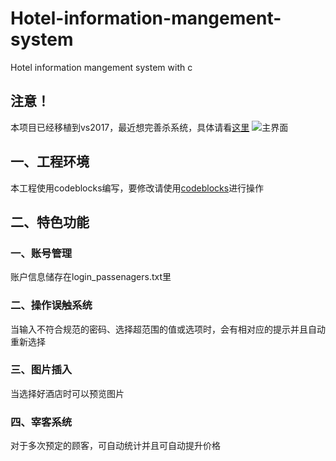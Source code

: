 # Hotel-information-mangement-system
Hotel information mangement system with c
## 注意！
本项目已经移植到vs2017，最近想完善杀系统，具体请看[这里](https://github.com/WangTingZheng/Hotel-information-mangement-system/tree/dev)
![主界面](https://i.loli.net/2019/01/19/5c430eaf5927d.png)
## 一、工程环境
本工程使用codeblocks编写，要修改请使用[codeblocks](https://blog.csdn.net/y_universe/article/details/78151998)进行操作
## 二、特色功能
### 一、账号管理
账户信息储存在login_passenagers.txt里
### 二、操作误触系统
当输入不符合规范的密码、选择超范围的值或选项时，会有相对应的提示并且自动重新选择
### 三、图片插入
当选择好酒店时可以预览图片
### 四、宰客系统
对于多次预定的顾客，可自动统计并且可自动提升价格
